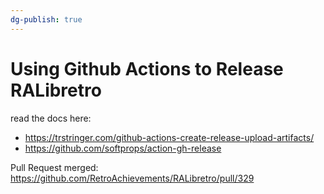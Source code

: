 ```yaml
---
dg-publish: true
---
```

# Using Github Actions to Release RALibretro

read the docs here:

- <https://trstringer.com/github-actions-create-release-upload-artifacts/>
- <https://github.com/softprops/action-gh-release>

Pull Request merged: <https://github.com/RetroAchievements/RALibretro/pull/329>